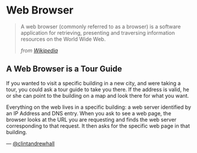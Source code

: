 Web Browser
=======
> A web browser (commonly referred to as a browser) is a software application
> for retrieving, presenting and traversing information resources on the World
> Wide Web.
>
><cite>from <a href="http://en.wikipedia.org/wiki/Web_browser">Wikipedia</a></cite>

## A Web Browser is a Tour Guide
If you wanted to visit a specific building in a new city, and were taking a
tour, you could ask a tour guide to take you there.  If the address is valid,
he or she can point to the building on a map and look there for what you want.

Everything on the web lives in a specific building: a web server identified by
an IP Address and DNS entry. When you ask to see a web page, the browser looks
at the URL you are requesting and finds the web server corresponding to that
request.  It then asks for the specific web page in that building.

— [@clintandrewhall][1]

[1]:http://www.github.com/clintandrewhall
